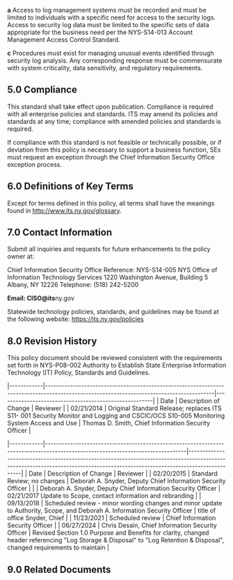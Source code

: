 **a** Access to log management systems must be recorded and must be limited to individuals with a specific need for access to the security logs. Access to security log data must be limited to the specific sets of data appropriate for the business need per the NYS-S14-013 Account Management Access Control Standard.

**c** Procedures must exist for managing unusual events identified through security log analysis. Any corresponding response must be commensurate with system criticality, data sensitivity, and regulatory requirements.

## **5.0 Compliance**

This standard shall take effect upon publication. Compliance is required with all enterprise policies and standards. ITS may amend its policies and standards at any time; compliance with amended policies and standards is required.

If compliance with this standard is not feasible or technically possible, or if deviation from this policy is necessary to support a business function, SEs must request an exception through the Chief Information Security Office exception process.

## **6.0 Definitions of Key Terms**

Except for terms defined in this policy, all terms shall have the meanings found in http://www.its.ny.gov/glossary.

## **7.0 Contact Information**

Submit all inquiries and requests for future enhancements to the policy owner at:

Chief Information Security Office Reference: NYS-S14-005 NYS Office of Information Technology Services 1220 Washington Avenue, Building 5 Albany, NY 12226 Telephone: (518) 242-5200

**Email: CISO@its**ny.gov

Statewide technology policies, standards, and guidelines may be found at the following website: https://its.ny.gov/policies

## **8.0 Revision History**

This policy document should be reviewed consistent with the requirements set forth in NYS-P08-002 Authority to Establish State Enterprise Information Technology (IT) Policy, Standards and Guidelines.

|------------|------------------------------------------------------------------------------------------------------------------------------------------|-------------------------------------------------------|
| Date       | Description of Change                                                                                                                    | Reviewer                                              |
| 02/21/2014 | Original Standard Release;  replaces ITS S11-  001 Security Monitor and Logging and  CSCIC/OCS S10-005 Monitoring System  Access and Use | Thomas D. Smith,  Chief Information  Security Officer |

|------------|--------------------------------------------------------------------------------------------------------------------------------|------------------------------------------------------------------------------------------------------------------------------------------------------------------------------|
| Date       | Description of Change                                                                                                          | Reviewer                                                                                                                                                                     |
| 02/20/2015 | Standard Review; no changes                                                                                                    | Deborah A.  Snyder, Deputy  Chief  Information  Security Officer                                                                                                             |
|            | Deborah A.  Snyder, Deputy  Chief  Information  Security Officer                                                               | 02/21/2017  Update to Scope, contact information and  rebranding                                                                                                             |
| 09/13/2018 | Scheduled review - minor wording changes  and minor update to Authority, Scope, and  Deborah A.  Information  Security Officer | title of  office  Snyder, Chief                                                                                                                                              |
| 11/23/2021 | Scheduled review                                                                                                               | Chief Information  Security Officer                                                                                                                                          |
| 06/27/2024 | Chris Desain,  Chief Information  Security Officer                                                                             | Revised Section 1.0 Purpose and Benefits for  clarity, changed header referencing "Log  Storage & Disposal" to "Log Retention &  Disposal", changed requirements to maintain |

## **9.0 Related Documents**